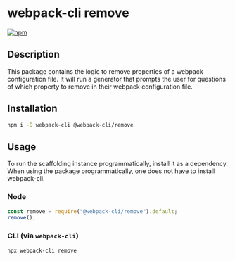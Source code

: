 # webpack-cli remove

[![npm](https://img.shields.io/npm/dm/@webpack-cli/remove.svg)](https://www.npmjs.com/package/@webpack-cli/remove)

## Description

This package contains the logic to remove  properties of a webpack configuration file. It will run a generator that prompts the user for questions of which property to remove in their webpack configuration file.

## Installation

```bash
npm i -D webpack-cli @webpack-cli/remove
```

## Usage

To run the scaffolding instance programmatically, install it as a dependency. When using the package programmatically, one does not have to install webpack-cli.

### Node
```js
const remove = require("@webpack-cli/remove").default;
remove();
```

### CLI (via `webpack-cli`)
```bash
npx webpack-cli remove
```
